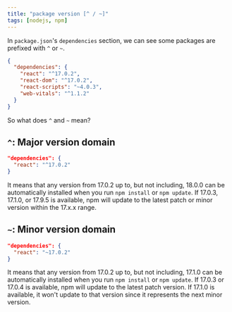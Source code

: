 ```yaml
---
title: "package version [^ / ~]"
tags: [nodejs, npm]
---
```


In `package.json`'s `dependencies` section, we can see some packages are prefixed with `^` or `~`.

```json
{
  "dependencies": {
    "react": "^17.0.2",
    "react-dom": "^17.0.2",
    "react-scripts": "~4.0.3",
    "web-vitals": "^1.1.2"
  }
}
```

So what does `^` and `~` mean?

## `^`: Major version domain

```json
"dependencies": {
  "react": "^17.0.2"
}
```

It means that any version from 17.0.2 up to, but not including, 18.0.0 can be automatically installed when you run `npm install` or `npm update`. If 17.0.3, 17.1.0, or 17.9.5 is available, npm will update to the latest patch or minor version within the 17.x.x range.

## `~`: Minor version domain

```json
"dependencies": {
  "react": "~17.0.2"
}
```

It means that any version from 17.0.2 up to, but not including, 17.1.0 can be automatically installed when you run `npm install` or `npm update`. If 17.0.3 or 17.0.4 is available, npm will update to the latest patch version. If 17.1.0 is available, it won't update to that version since it represents the next minor version.
